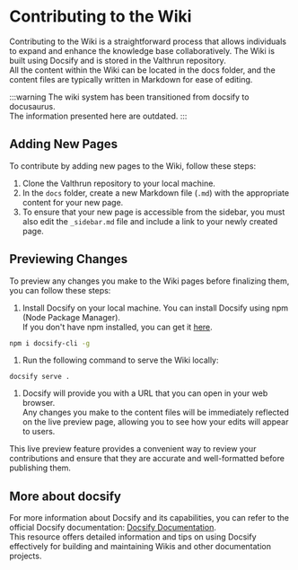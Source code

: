 # Contributing to the Wiki
Contributing to the Wiki is a straightforward process that allows individuals to expand and enhance the knowledge base collaboratively. 
The Wiki is built using Docsify and is stored in the Valthrun repository.  
All the content within the Wiki can be located in the docs folder,
and the content files are typically written in Markdown for ease of editing.

:::warning
The wiki system has been transitioned from docsify to docusaurus.  
The information presented here are outdated.
:::

## Adding New Pages
To contribute by adding new pages to the Wiki, follow these steps:

1. Clone the Valthrun repository to your local machine.
2. In the `docs` folder, create a new Markdown file (`.md`) with the appropriate content for your new page.
3. To ensure that your new page is accessible from the sidebar, you must also edit the `_sidebar.md` file and include a link to your newly created page.
  

## Previewing Changes
To preview any changes you make to the Wiki pages before finalizing them, you can follow these steps:

1. Install Docsify on your local machine. You can install Docsify using npm (Node Package Manager).  
If you don't have npm installed, you can get it [here](https://www.npmjs.com/).
```bash
npm i docsify-cli -g
```

1. Run the following command to serve the Wiki locally:
```
docsify serve .
```

1. Docsify will provide you with a URL that you can open in your web browser.   
Any changes you make to the content files will be immediately reflected on the live preview page, 
allowing you to see how your edits will appear to users.

This live preview feature provides a convenient way to review your
contributions and ensure that they are accurate and well-formatted before publishing them.
  

## More about docsify
For more information about Docsify and its capabilities, you can refer to the official Docsify documentation: [Docsify Documentation](https://docsify.js.org/#/).  
This resource offers detailed information and tips on using Docsify effectively for
building and maintaining Wikis and other documentation projects.
